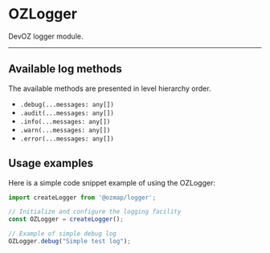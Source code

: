 # OZLogger
DevOZ logger module.

----

## Available log methods
The available methods are presented in level hierarchy order.

 - `.debug(...messages: any[])`
 - `.audit(...messages: any[])`
 - `.info(...messages: any[])`
 - `.warn(...messages: any[])`
 - `.error(...messages: any[])`

## Usage examples
Here is a simple code snippet example of using the OZLogger:

```javascript
import createLogger from '@ozmap/logger';

// Initialize and configure the logging facility
const OZLogger = createLogger();

// Example of simple debug log
OZLogger.debug("Simple test log");
```
